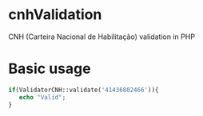 # cnhValidation
CNH (Carteira Nacional de Habilitação) validation in PHP

# Basic usage

```php
if(ValidatorCNH::validate('41436802466')){
   echo "Valid";
}
```
